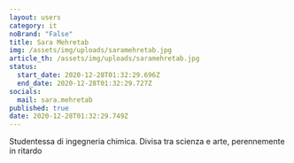 ```yaml
---
layout: users
category: it
noBrand: "False"
title: Sara Mehretab
img: /assets/img/uploads/saramehretab.jpg
article_th: /assets/img/uploads/saramehretab.jpg
status:
  start_date: 2020-12-28T01:32:29.696Z
  end_date: 2020-12-28T01:32:29.727Z
socials:
  mail: sara.mehretab
published: true
date: 2020-12-28T01:32:29.749Z
---
```

Studentessa di ingegneria chimica.
Divisa tra scienza e arte, perennemente in ritardo